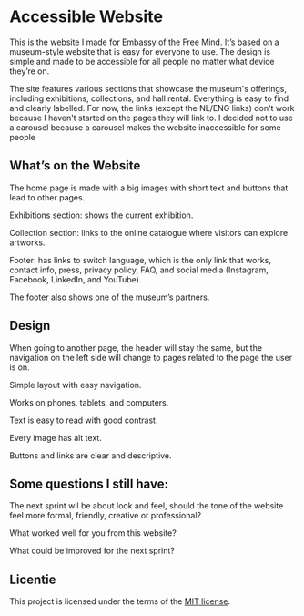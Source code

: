 # Accessible Website

This is the website I made for Embassy of the Free Mind. It’s based on a museum-style website that is easy for everyone to use. The design is simple and made to be accessible for all people no matter what device they’re on.

The site features various sections that showcase the museum's offerings, including exhibitions, collections, and hall rental. Everything is easy to find and clearly labelled. For now, the links (except the NL/ENG links) don't work because I haven't started on the pages they will link to. I decided not to use a carousel because a carousel makes the website inaccessible for some people

## What’s on the Website

The home page is made with a big images with short text and buttons that lead to other pages.

Exhibitions section: shows the current exhibition.

Collection section: links to the online catalogue where visitors can explore artworks.

Footer: has links to switch language, which is the only link that works, contact info, press, privacy policy, FAQ, and social media (Instagram, Facebook, LinkedIn, and YouTube).

The footer also shows one of the museum’s partners.

## Design

When going to another page, the header will stay the same, but the navigation on the left side will change to pages related to the page the user is on.

Simple layout with easy navigation.

Works on phones, tablets, and computers.

Text is easy to read with good contrast.

Every image has alt text.

Buttons and links are clear and descriptive.

## Some questions I still have:

The next sprint wil be about look and feel, should the tone of the website feel more formal, friendly, creative or professional?

What worked well for you from this website?

What could be improved for the next sprint?

## Licentie
This project is licensed under the terms of the [MIT license](./LICENSE).
